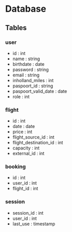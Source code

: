 # Database 

## Tables

### user
- id : int
- name : string
- birthdate : date
- password : string
- email : string
- inholland_miles : int
- paspoort_id : string
- paspoort_valid_date : date
- role : int


### flight
- id : int
- date : date
- price : int
- flight_source_id : int
- flight_destination_id : int
- capacity : int
- external_id : int


### booking
- id : int
- user_id : int
- flight_id : int

### session
- session_id : int
- user_id : int
- last_use : timestamp